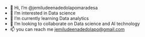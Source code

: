 - 👋 Hi, I’m @jemiludeenadedolapomaradesa
- 👀 I’m interested in Data science
- 🌱 I’m currently learning Data analytics
- 💞️ I’m looking to collaborate on Data science and AI technology
- 📫 you can reach me jemiludeenadedolapo@gmail.com

<!---
jemiludeenadedolapomaradesa/jemiludeenadedolapomaradesa is a ✨ special ✨ repository because its `README.md` (this file) appears on your GitHub profile.
You can click the Preview link to take a look at your changes.
--->
